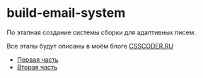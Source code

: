 # build-email-system
По этапная создание системы сборки для адаптивных писем.

Все этапы будут описаны в моём блоге <a href="http://csscoder.ru/" target="_blank">CSSCODER.RU</a>

* <a href="http://csscoder.ru/post/build_email_1/" target="_blank">Первая часть</a>
* <a href="http://csscoder.ru/post/build_email_2/" target="_blank">Вторая часть</a>
